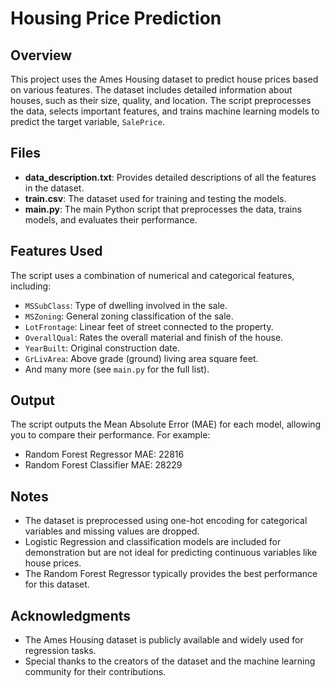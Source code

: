 # Housing Price Prediction

## Overview
This project uses the Ames Housing dataset to predict house prices based on various features. The dataset includes detailed information about houses, such as their size, quality, and location. The script preprocesses the data, selects important features, and trains machine learning models to predict the target variable, `SalePrice`.

## Files
- **data_description.txt**: Provides detailed descriptions of all the features in the dataset.
- **train.csv**: The dataset used for training and testing the models.
- **main.py**: The main Python script that preprocesses the data, trains models, and evaluates their performance.

## Features Used
The script uses a combination of numerical and categorical features, including:
- `MSSubClass`: Type of dwelling involved in the sale.
- `MSZoning`: General zoning classification of the sale.
- `LotFrontage`: Linear feet of street connected to the property.
- `OverallQual`: Rates the overall material and finish of the house.
- `YearBuilt`: Original construction date.
- `GrLivArea`: Above grade (ground) living area square feet.
- And many more (see `main.py` for the full list).

## Output
The script outputs the Mean Absolute Error (MAE) for each model, allowing you to compare their performance. For example:
- Random Forest Regressor MAE: 22816
- Random Forest Classifier MAE: 28229

## Notes
- The dataset is preprocessed using one-hot encoding for categorical variables and missing values are dropped.
- Logistic Regression and classification models are included for demonstration but are not ideal for predicting continuous variables like house prices.
- The Random Forest Regressor typically provides the best performance for this dataset.

## Acknowledgments
- The Ames Housing dataset is publicly available and widely used for regression tasks.
- Special thanks to the creators of the dataset and the machine learning community for their contributions.
